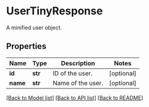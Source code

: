 # UserTinyResponse

A minified user object.
## Properties
Name | Type | Description | Notes
------------ | ------------- | ------------- | -------------
**id** | **str** | ID of the user. | [optional] 
**name** | **str** | Name of the user. | [optional] 

[[Back to Model list]](../README.md#documentation-for-models) [[Back to API list]](../README.md#documentation-for-api-endpoints) [[Back to README]](../README.md)


